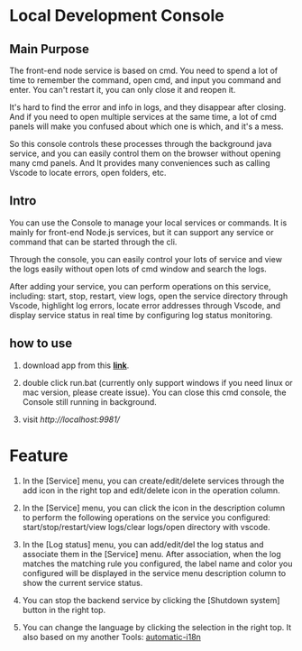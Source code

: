 # Local Development Console

## Main Purpose

The front-end node service is based on cmd. You need to spend a lot of time to
remember the command, open cmd, and input you command and enter. You can't
restart it, you can only close it and reopen it.

It's hard to find the error and info in logs, and they disappear after closing.
And if you need to open multiple services at the same time, a lot of cmd panels
will make you confused about which one is which, and it's a mess.

So this console controls these processes through the background java service,
and you can easily control them on the browser without opening many cmd panels.
And It provides many conveniences such as calling Vscode to locate errors, open
folders, etc.

## Intro

You can use the Console to manage your local services or commands. It is mainly
for front-end Node.js services, but it can support any service or command that
can be started through the cli.

Through the console, you can easily control your lots of service and view the
logs easily without open lots of cmd window and search the logs.

After adding your service, you can perform operations on this service,
including: start, stop, restart, view logs, open the service directory through
Vscode, highlight log errors, locate error addresses through Vscode, and display
service status in real time by configuring log status monitoring.

## how to use

1. download app from this **[link](https://github.com/zcs19871221/local-development-console/actions/runs/11780637951/artifacts/2171696552)**.

2. double click run.bat (currently only support windows if you need linux or mac
   version, please create issue). You can close this cmd console, the Console
   still running in background.

3. visit *http://localhost:9981/*

# Feature

1. In the [Service] menu, you can create/edit/delete services through the add
   icon in the right top and edit/delete icon in the operation column.

2. In the [Service] menu, you can click the icon in the description column to
   perform the following operations on the service you configured:
   start/stop/restart/view logs/clear logs/open directory with vscode.

3. In the [Log status] menu, you can add/edit/del the log status and associate
   them in the [Service] menu. After association, when the log matches the
   matching rule you configured, the label name and color you configured will be
   displayed in the service menu description column to show the current service
   status.

4. You can stop the backend service by clicking the [Shutdown system] button in
   the right top.

5. You can change the language by clicking the selection in the right top.
   It also based on my another
   Tools: [automatic-i18n](https://www.npmjs.com/package/automatic-i18n)
